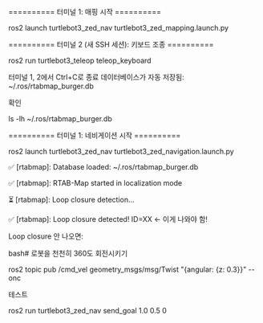  ========== 터미널 1: 매핑 시작 ==========
 
ros2 launch turtlebot3_zed_nav turtlebot3_zed_mapping.launch.py



 ========== 터미널 2 (새 SSH 세션): 키보드 조종 ==========
 
ros2 run turtlebot3_teleop teleop_keyboard


 터미널 1, 2에서 Ctrl+C로 종료
 데이터베이스가 자동 저장됨: ~/.ros/rtabmap_burger.db

확인

ls -lh ~/.ros/rtabmap_burger.db



 ========== 터미널 1: 네비게이션 시작 ==========
 
ros2 launch turtlebot3_zed_nav turtlebot3_zed_navigation.launch.py




✅ [rtabmap]: Database loaded: ~/.ros/rtabmap_burger.db

✅ [rtabmap]: RTAB-Map started in localization mode

⏳ [rtabmap]: Loop closure detection...

✅ [rtabmap]: Loop closure detected! ID=XX  ← 이게 나와야 함!




Loop closure 안 나오면:

bash# 로봇을 천천히 360도 회전시키기

ros2 topic pub /cmd_vel geometry_msgs/msg/Twist "{angular: {z: 0.3}}" --onc



 테스트
 
ros2 run turtlebot3_zed_nav send_goal 1.0 0.5 0
